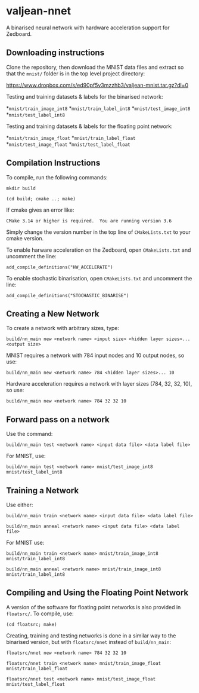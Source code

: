 # valjean-nnet
A binarised neural network with hardware acceleration support for Zedboard.

## Downloading instructions

Clone the repository, then download the MNIST data files and extract so that the `mnist/` folder is in the top level project directory:

https://www.dropbox.com/s/ed90pf5v3mzzhb3/valjean-mnist.tar.gz?dl=0

Testing and training datasets & labels for the binarised network:

*`mnist/train_image_int8`
*`mnist/train_label_int8`
*`mnist/test_image_int8`
*`mnist/test_label_int8`

Testing and training datasets & labels for the floating point network:

*`mnist/train_image_float`
*`mnist/train_label_float`
*`mnist/test_image_float`
*`mnist/test_label_float`

## Compilation Instructions

To compile, run the following commands:

`mkdir build`

`(cd build; cmake ..; make)`

If cmake gives an error like:

`CMake 3.14 or higher is required.  You are running version 3.6`

Simply change the version number in the top line of `CMakeLists.txt` to your cmake version.

To enable harware acceleration on the Zedboard, open `CMakeLists.txt` and uncomment the line:

`add_compile_definitions("HW_ACCELERATE")`

To enable stochastic binarisation, open `CMakeLists.txt` and uncomment the line:

`add_compile_definitions("STOCHASTIC_BINARISE")`

## Creating a New Network

To create a network with arbitrary sizes, type:

`build/nn_main new <network name> <input size> <hidden layer sizes>... <output size>`

MNIST requires a network with 784 input nodes and 10 output nodes, so use:

`build/nn_main new <network name> 784 <hidden layer sizes>... 10`

Hardware acceleration requires a network with layer sizes (784, 32, 32, 10), so use:

`build/nn_main new <network name> 784 32 32 10`

## Forward pass on a network

Use the command:

`build/nn_main test <network name> <input data file> <data label file>`

For MNIST, use:

`build/nn_main test <network name> mnist/test_image_int8 mnist/test_label_int8`

## Training a Network

Use either:

`build/nn_main train <network name> <input data file> <data label file>`

`build/nn_main anneal <network name> <input data file> <data label file>`

For MNIST use:

`build/nn_main train <network name> mnist/train_image_int8 mnist/train_label_int8`

`build/nn_main anneal <network name> mnist/train_image_int8 mnist/train_label_int8`


## Compiling and Using the Floating Point Network

A version of the software for floating point networks is also provided in `floatsrc/`.
To compile, use:

`(cd floatsrc; make)`

Creating, training and testing networks is done in a similar way to the binarised version,
but with `floatsrc/nnet` instead of `build/nn_main`:

`floatsrc/nnet new <network name> 784 32 32 10`

`floatsrc/nnet train <network name> mnist/train_image_float mnist/train_label_float`

`floatsrc/nnet test <network name> mnist/test_image_float mnist/test_label_float`
